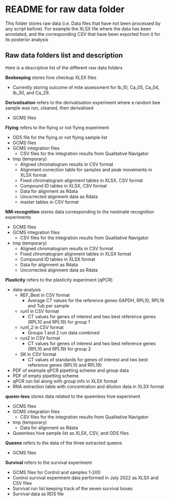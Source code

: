 # README for raw data folder
This folder stores raw data (i.e. Data files that have not been processed by any script before). For example the XLSX file where the data has been annotated, and the corresponding CSV that have been exported from it for its posterior analysis

## Raw data folders list and description
Here is a descriptive list of the different raw data folders

**Beekeeping** stores hive checkup XLSX files  
- Currently storing outcome of 
  mite assessment for Ib_10, Ca_05, Ca_04, Ib_30, and Ca_29.

**Derivatisation** refers to the derivatisation experiment where a random bee
sample was run, cleaned, then derivatised 
- GCMS files 

  
**Flying** refers to the flying or not flying experiment
- ODS file for the flying or not flying sample list
- GCMS files
- GCMS integration files
  - CSV files for the integration results from Qualitative Navigator
- tmp (temporary)
  - Aligned chromatogram results in CSV format
  - Alignment correction table for samples and peak movements in XLSX format
  - Fixed chromatogram alignment tables in XLSX, CSV format
  - Compound ID tables in XLSX, CSV format
  - Data for alignment as Rdata
  - Uncorrected alignment data as Rdata
  - master tables in CSV format

**NM-recognition** stores data corresponding to the nestmate recognition 
experiments
- GCMS files
- GCMS integration files
  - CSV files for the integration results from Qualitative Navigator
- tmp (temporary)
  - Aligned chromatogram results in CSV format
  - Fixed chromatogram alignment tables in XLSX format
  - Compound ID tables in XLSX format
  - Data for alignment as Rdata
  - Uncorrected alignment data as Rdata

**Plasticity** refers to the plasticity experiment (qPCR)
- data-analysis
  - REF_Best in CSV format
    - Average CT values for the reference genes GAPDH, RPL10, RPL19 and Tub per sample
  - run1 in CSV format
    - CT values for genes of interest and two best reference genes (RPL10 and RPL19) for group 1
  - run1_2 in CSV format
    - Groups 1 and 2 run data combined
  - run2 in CSV format
    - CT values for genes of interest and two best reference genes (RPL10 and RPL19) for group 2
  - SK in CSV format
    - CT values of standards for genes of interest and two best reference genes (RPL10 and RPL19)
- PDF of example qPCR pipetting scheme and group data
- PDF of empty pipetting scheme
- qPCR run list along with group info in XLSX format
- RNA extraction table with concentration and dilution data in XLSX format

**queen-less** stores data related to the queenless hive experiment 
- GCMS files
- GCMS integration files
  - CSV files for the integration results from Qualitative Navigator
- tmp (temporary)
  - Data for alignment as Rdata
- Queenless hive sample list as XLSX, CSV, and ODS files

**Queens** refers to the data of the three extracted queens
- GCMS files 

**Survival** refers to the survival experiment
- GCMS files for Control and samples 1-200 
- Control survival experiment data performed in July 2022 as XLSX and CSV files
- Survival run list keeping track of the seven survival boxes 
- Survival data as RDS file

  